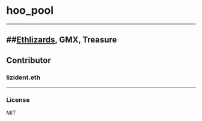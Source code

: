 # hoo_pool
---
##[Ethlizards](https://github.com/LinkEmAll/hoo_pool/blob/main/ethlizards_hoo.ipynb), GMX, Treasure
---
## Contributor
### lizident.eth
---
### License 
MIT 
